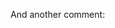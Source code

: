 <!--
@function demo:foo
say foo

@data_pack pack.mcmeta
{
  "pack": {
    "description": "My description",
    "pack_format": 6
  }
}
-->

And another comment:

<!--
@function demo:bar
say bar
-->
